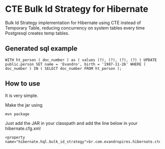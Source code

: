 # CTE Bulk Id Strategy for Hibernate

Bulk Id Strategy implementation for Hibernate using CTE instead of Temporary Table, reducing concurrency on system tables every time Postgresql creates temp tables.

## Generated sql example

```
WITH ht_person ( doc_number ) as ( values (?), (?), (?), (?) ) UPDATE public.person SET name = 'Evandro', birth = '1987-11-26' WHERE ( doc_number ) IN ( SELECT doc_number FROM ht_person ); 
``` 

## How to use

It is very simple. 

Make the jar using

```
mvn package
```

Just add the JAR in your classpath and add the line below in your hibernate.cfg.xml

```
<property name="hibernate.hql.bulk_id_strategy">br.com.evandropires.hibernate.ctestrategy.CTEMultiTableBulkIdStrategy</property>
```
